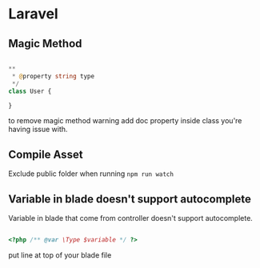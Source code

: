 # Laravel

## Magic Method

```php

**
 * @property string type
 */
class User {

}

```

to remove magic method warning add doc property inside class you're having issue with.

## Compile Asset

Exclude public folder when running `npm run watch`

## Variable in blade doesn't support autocomplete

Variable in blade that come from controller doesn't support autocomplete.

```php

<?php /** @var \Type $variable */ ?>

```

put line at top of your blade file